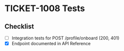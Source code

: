 # TICKET-1008 Tests

## Checklist
- [ ] Integration tests for POST /profile/onboard (200, 401)
- [x] Endpoint documented in API Reference 